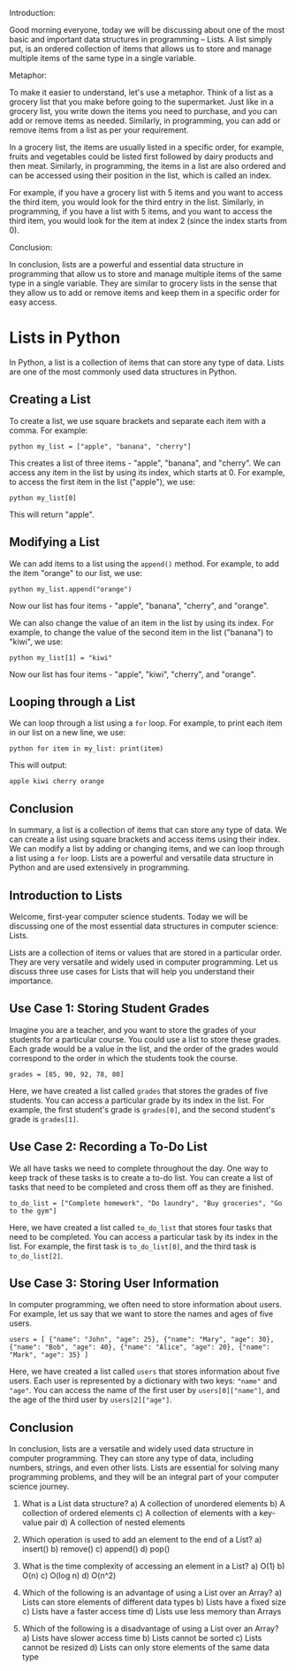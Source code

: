 Introduction:


Good morning everyone, today we will be discussing about one of the most basic and important data structures in programming – Lists. A list simply put, is an ordered collection of items that allows us to store and manage multiple items of the same type in a single variable. 


Metaphor:


To make it easier to understand, let's use a metaphor. Think of a list as a grocery list that you make before going to the supermarket. Just like in a grocery list, you write down the items you need to purchase, and you can add or remove items as needed. Similarly, in programming, you can add or remove items from a list as per your requirement.


In a grocery list, the items are usually listed in a specific order, for example, fruits and vegetables could be listed first followed by dairy products and then meat. Similarly, in programming, the items in a list are also ordered and can be accessed using their position in the list, which is called an index. 


For example, if you have a grocery list with 5 items and you want to access the third item, you would look for the third entry in the list. Similarly, in programming, if you have a list with 5 items, and you want to access the third item, you would look for the item at index 2 (since the index starts from 0).


Conclusion:


In conclusion, lists are a powerful and essential data structure in programming that allow us to store and manage multiple items of the same type in a single variable. They are similar to grocery lists in the sense that they allow us to add or remove items and keep them in a specific order for easy access.


Lists in Python
===============


In Python, a list is a collection of items that can store any type of data. Lists are one of the most commonly used data structures in Python.


Creating a List
---------------


To create a list, we use square brackets and separate each item with a comma. For example:


`python
my_list = ["apple", "banana", "cherry"]`


This creates a list of three items - "apple", "banana", and "cherry". We can access any item in the list by using its index, which starts at 0. For example, to access the first item in the list ("apple"), we use:


`python
my_list[0]`


This will return "apple".


Modifying a List
----------------


We can add items to a list using the `append()` method. For example, to add the item "orange" to our list, we use:


`python
my_list.append("orange")`


Now our list has four items - "apple", "banana", "cherry", and "orange".


We can also change the value of an item in the list by using its index. For example, to change the value of the second item in the list ("banana") to "kiwi", we use:


`python
my_list[1] = "kiwi"`


Now our list has four items - "apple", "kiwi", "cherry", and "orange".


Looping through a List
----------------------


We can loop through a list using a `for` loop. For example, to print each item in our list on a new line, we use:


`python
for item in my_list:
 print(item)`


This will output:


`apple
kiwi
cherry
orange`


Conclusion
----------


In summary, a list is a collection of items that can store any type of data. We can create a list using square brackets and access items using their index. We can modify a list by adding or changing items, and we can loop through a list using a `for` loop. Lists are a powerful and versatile data structure in Python and are used extensively in programming.


Introduction to Lists
---------------------


Welcome, first-year computer science students. Today we will be discussing one of the most essential data structures in computer science: Lists.


Lists are a collection of items or values that are stored in a particular order. They are very versatile and widely used in computer programming. Let us discuss three use cases for Lists that will help you understand their importance.


Use Case 1: Storing Student Grades
----------------------------------


Imagine you are a teacher, and you want to store the grades of your students for a particular course. You could use a list to store these grades. Each grade would be a value in the list, and the order of the grades would correspond to the order in which the students took the course.


`grades = [85, 90, 92, 78, 80]`


Here, we have created a list called `grades` that stores the grades of five students. You can access a particular grade by its index in the list. For example, the first student's grade is `grades[0]`, and the second student's grade is `grades[1]`.


Use Case 2: Recording a To-Do List
----------------------------------


We all have tasks we need to complete throughout the day. One way to keep track of these tasks is to create a to-do list. You can create a list of tasks that need to be completed and cross them off as they are finished.


`to_do_list = ["Complete homework", "Do laundry", "Buy groceries", "Go to the gym"]`


Here, we have created a list called `to_do_list` that stores four tasks that need to be completed. You can access a particular task by its index in the list. For example, the first task is `to_do_list[0]`, and the third task is `to_do_list[2]`.


Use Case 3: Storing User Information
------------------------------------


In computer programming, we often need to store information about users. For example, let us say that we want to store the names and ages of five users.


`users = [
 {"name": "John", "age": 25},
 {"name": "Mary", "age": 30},
 {"name": "Bob", "age": 40},
 {"name": "Alice", "age": 20},
 {"name": "Mark", "age": 35}
]`


Here, we have created a list called `users` that stores information about five users. Each user is represented by a dictionary with two keys: `"name"` and `"age"`. You can access the name of the first user by `users[0]["name"]`, and the age of the third user by `users[2]["age"]`.


Conclusion
----------


In conclusion, lists are a versatile and widely used data structure in computer programming. They can store any type of data, including numbers, strings, and even other lists. Lists are essential for solving many programming problems, and they will be an integral part of your computer science journey.


1) What is a List data structure?
a) A collection of unordered elements
b) A collection of ordered elements
c) A collection of elements with a key-value pair
d) A collection of nested elements 


2) Which operation is used to add an element to the end of a List?
a) insert()
b) remove()
c) append()
d) pop()


3) What is the time complexity of accessing an element in a List?
a) O(1)
b) O(n)
c) O(log n)
d) O(n^2)


4) Which of the following is an advantage of using a List over an Array?
a) Lists can store elements of different data types
b) Lists have a fixed size
c) Lists have a faster access time
d) Lists use less memory than Arrays


5) Which of the following is a disadvantage of using a List over an Array?
a) Lists have slower access time
b) Lists cannot be sorted
c) Lists cannot be resized
d) Lists can only store elements of the same data type


